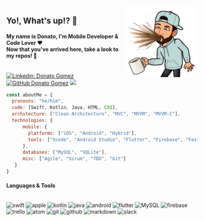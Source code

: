 <img width=190 align="right" src="https://github.com/donatogomez/donatogomez/blob/main/img/donato-gomez.png" />

## Yo!, What's up!?  :metal:
#### My name is Donato, I'm Mobile Developer & Code Lover :heart: <br> Now that you've arrived here, take a look to my repos! :eyes:


<br>[![Linkedin: Donato Gomez](https://img.shields.io/badge/-Donato_Gomez-blue?style=flat-square&logo=Linkedin&logoColor=white&link=https://www.linkedin.com/in/donatogomez/)](https://www.linkedin.com/in/donatogomez/)
[![GitHub Donato Gomez](https://img.shields.io/github/followers/donatogomez?label=follow&style=social)](https://github.com/donatogomez)
![](https://komarev.com/ghpvc/?username=donatogomez&color=red)

```javascript
const aboutMe = {
  pronouns: "he/him",
  code: [Swift, Kotlin, Java, HTML, CSS],
  architecture: ["Clean Architecture", "MVC", "MVVM", "MVVM-C"],
  technologies: {
      mobile: {
        platforms: ["iOS", "Android", "Hybrid"],
        tools: ["Xcode", "Android Studio", "Flutter", "Firebase", "Fastlane"]
      },
      databases: ["MySQL", "SQLite"],
      misc: ["Agile", "Scrum", "TDD", "Git"]
   }
}
```

#### Languages & Tools
<br><img src="https://cdn.jsdelivr.net/gh/devicons/devicon/icons/swift/swift-original.svg" alt="swift" width="40" height="40"/> <img src="https://cdn.jsdelivr.net/gh/devicons/devicon/icons/apple/apple-original.svg" alt="apple" width="40" height="40"/> <img src="https://cdn.jsdelivr.net/gh/devicons/devicon/icons/kotlin/kotlin-original.svg" alt="kotlin" width="40" height="40"/> <img src="https://cdn.jsdelivr.net/gh/devicons/devicon/icons/java/java-original-wordmark.svg" alt="java" width="40" height="40"/> <img src="https://cdn.jsdelivr.net/gh/devicons/devicon/icons/android/android-original-wordmark.svg" alt="android" height="40"/> <img src="https://cdn.jsdelivr.net/gh/devicons/devicon/icons/flutter/flutter-original.svg" alt="flutter" width="40" height="40"/> <img src="https://cdn.jsdelivr.net/gh/devicons/devicon/icons/mysql/mysql-original-wordmark.svg" alt="MySQL" width="40" height="40"/> <img src="https://cdn.jsdelivr.net/gh/devicons/devicon/icons/firebase/firebase-plain-wordmark.svg" alt="firebase" width="40" height="40"/>
<img src="https://cdn.jsdelivr.net/gh/devicons/devicon/icons/trello/trello-plain.svg" alt="trello" width="40" height="40"/> <img src="https://cdn.jsdelivr.net/gh/devicons/devicon/icons/atom/atom-original.svg" alt="atom" width="40" height="40"/> <img src="https://cdn.jsdelivr.net/gh/devicons/devicon/icons/git/git-original.svg" alt="git" width="40" height="40"/> <img src="https://cdn.jsdelivr.net/gh/devicons/devicon/icons/github/github-original.svg" alt="github" width="40" height="40"/> <img src="https://cdn.jsdelivr.net/gh/devicons/devicon/icons/markdown/markdown-original.svg" alt="markdown" width="40" height="40"/> <img src="https://cdn.jsdelivr.net/gh/devicons/devicon/icons/slack/slack-original.svg" alt="slack" width="40" height="40"/>
